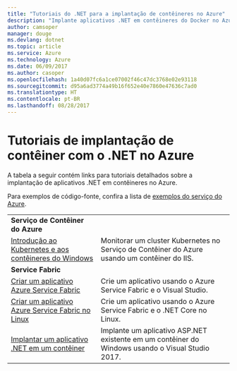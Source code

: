 ```yaml
---
title: "Tutoriais do .NET para a implantação de contêineres no Azure"
description: "Implante aplicativos .NET em contêineres do Docker no Azure e dimensione-os com CD/SO, Mesos ou Kubernetes."
author: camsoper
manager: douge
ms.devlang: dotnet
ms.topic: article
ms.service: Azure
ms.technology: Azure
ms.date: 06/09/2017
ms.author: casoper
ms.openlocfilehash: 1a40d07fc6a1ce07002f46c47dc3768e02e93118
ms.sourcegitcommit: d95a6ad3774a49b16f652e40e7860e47636c7ad0
ms.translationtype: HT
ms.contentlocale: pt-BR
ms.lasthandoff: 08/28/2017
---
```

# <a name="container-deployment-tutorials-with-net-on-azure"></a>Tutoriais de implantação de contêiner com o .NET no Azure

A tabela a seguir contém links para tutoriais detalhados sobre a implantação de aplicativos .NET em contêineres no Azure.

Para exemplos de código-fonte, confira a lista de [exemplos do serviço do Azure](https://azure.microsoft.com/resources/samples/?platform=dotnet).

| | |
|---|---|
| **Serviço de Contêiner do Azure** ||
| [Introdução ao Kubernetes e aos contêineres do Windows][1] | Monitorar um cluster Kubernetes no Serviço de Contêiner do Azure usando um contêiner do IIS.
|**Service Fabric**| |
| [Criar um aplicativo Azure Service Fabric][2] | Crie um aplicativo usando o Azure Service Fabric e o Visual Studio. | 
| [Criar um aplicativo Azure Service Fabric no Linux][3] | Crie um aplicativo usando o Azure Service Fabric e o .NET Core no Linux. | 
| [Implantar um aplicativo .NET em um contêiner][4] | Implante um aplicativo ASP.NET existente em um contêiner do Windows usando o Visual Studio 2017.  |

[1]: /azure/container-service/container-service-kubernetes-windows-walkthrough
[2]: /azure/service-fabric/service-fabric-create-your-first-application-in-visual-studio
[3]: /azure/service-fabric/service-fabric-get-started-containers
[4]: /azure/service-fabric/service-fabric-host-app-in-a-container
